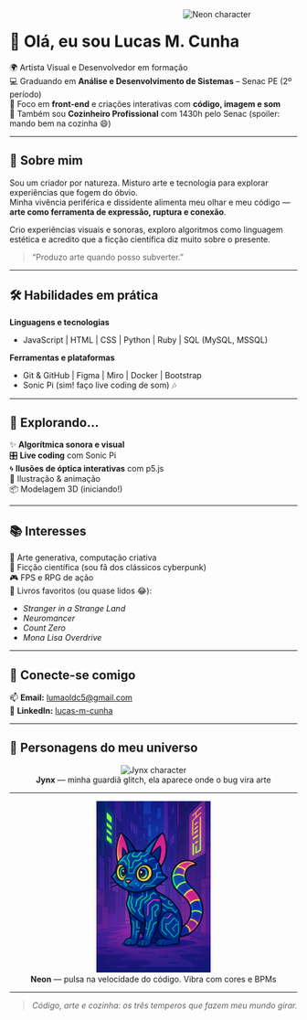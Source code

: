 <img align="right" src="https://raw.githubusercontent.comLucasMOCunha/Profano-3D/main/gatinhu.png" alt="Neon character" width="200"/>

# 👋 Olá, eu sou Lucas M. Cunha

🌍 Artista Visual e Desenvolvedor em formação  
💻 Graduando em **Análise e Desenvolvimento de Sistemas** – Senac PE (2º período)  
🎯 Foco em **front-end** e criações interativas com **código, imagem e som**  
🍳 Também sou **Cozinheiro Profissional** com 1430h pelo Senac (spoiler: mando bem na cozinha 😄)

---

## 🚀 Sobre mim

Sou um criador por natureza. Misturo arte e tecnologia para explorar experiências que fogem do óbvio.  
Minha vivência periférica e dissidente alimenta meu olhar e meu código — **arte como ferramenta de expressão, ruptura e conexão**.

Crio experiências visuais e sonoras, exploro algoritmos como linguagem estética e acredito que a ficção científica diz muito sobre o presente.

> “Produzo arte quando posso subverter.”

---

## 🛠️ Habilidades em prática

**Linguagens e tecnologias**
- JavaScript | HTML | CSS | Python | Ruby | SQL (MySQL, MSSQL)

**Ferramentas e plataformas**
- Git & GitHub | Figma | Miro | Docker | Bootstrap  
- Sonic Pi (sim! faço live coding de som) 🎶

---

## 🧪 Explorando...

✨ **Algorítmica sonora e visual**  
🎛️ **Live coding** com Sonic Pi  
🌀 **Ilusões de óptica interativas** com p5.js  
🎨 Ilustração & animação  
📦 Modelagem 3D (iniciando!)

---

## 📚 Interesses

🧠 Arte generativa, computação criativa  
🚀 Ficção científica (sou fã dos clássicos cyberpunk)  
🎮 FPS e RPG de ação  
📖 Livros favoritos (ou quase lidos 😂):
- *Stranger in a Strange Land*  
- *Neuromancer*  
- *Count Zero*  
- *Mona Lisa Overdrive*

---

## 🤝 Conecte-se comigo

📫 **Email:** lumaoldc5@gmail.com  
🔗 **LinkedIn:** [lucas-m-cunha](https://www.linkedin.com/in/lucas-m-cunha-9063a0322/)  

---

## 🧬 Personagens do meu universo

<div align="center">

<img src="https://raw.githubusercontent.com/LucasMOCunha/main/Jynx.png" alt="Jynx character" width="200"/>
<br/>
<strong>Jynx</strong> — minha guardiã glitch, ela aparece onde o bug vira arte

---

<img src="https://raw.githubusercontent.com/LucasMOCunha/Profano-3D/main/gatinhu.png" alt="Neon character" width="200"/>
<br/>
<strong>Neon</strong> — pulsa na velocidade do código. Vibra com cores e BPMs

</div>

---

> _Código, arte e cozinha: os três temperos que fazem meu mundo girar._

